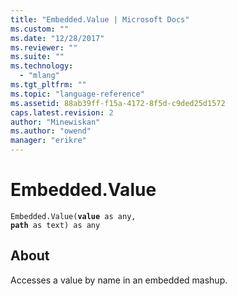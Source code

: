 ```yaml
---
title: "Embedded.Value | Microsoft Docs"
ms.custom: ""
ms.date: "12/28/2017"
ms.reviewer: ""
ms.suite: ""
ms.technology: 
  - "mlang"
ms.tgt_pltfrm: ""
ms.topic: "language-reference"
ms.assetid: 88ab39ff-f15a-4172-8f5d-c9ded25d1572
caps.latest.revision: 2
author: "Minewiskan"
ms.author: "owend"
manager: "erikre"
---
```

# Embedded.Value
<code>Embedded.Value(**value** as any, **path** as text) as any</code>
## About
Accesses a value by name in an embedded mashup.

